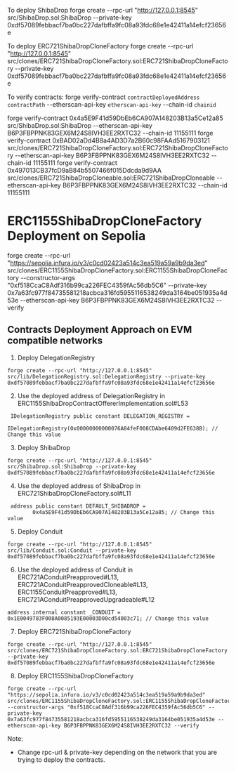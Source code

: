 To deploy ShibaDrop
forge create --rpc-url "http://127.0.0.1:8545" src/ShibaDrop.sol:ShibaDrop --private-key 0xdf57089febbacf7ba0bc227dafbffa9fc08a93fdc68e1e42411a14efcf23656e

To deploy ERC721ShibaDropCloneFactory
forge create --rpc-url "http://127.0.0.1:8545" src/clones/ERC721ShibaDropCloneFactory.sol:ERC721ShibaDropCloneFactory --private-key 0xdf57089febbacf7ba0bc227dafbffa9fc08a93fdc68e1e42411a14efcf23656e

To verify contracts:
forge verify-contract `contractDeployedAddress` `contractPath` --etherscan-api-key `etherscan-api-key` --chain-id `chainid`

forge verify-contract 0x4a5E9F41d59DbEb6CA907A148203B13a5Ce12a85 src/ShibaDrop.sol:ShibaDrop --etherscan-api-key B6P3FBPPNK83GEX6M24S8IVH3EE2RXTC32 --chain-id 11155111
forge verify-contract 0xBAD02aDd4B8a4AD3D7a2B60c98FAAd5167903121 src/clones/ERC721ShibaDropCloneFactory.sol:ERC721ShibaDropCloneFactory --etherscan-api-key B6P3FBPPNK83GEX6M24S8IVH3EE2RXTC32 --chain-id 11155111
forge verify-contract 0x497013CB37fcD9aB84b5507466f015Ddcda9d9AA src/clones/ERC721ShibaDropCloneable.sol:ERC721ShibaDropCloneable --etherscan-api-key B6P3FBPPNK83GEX6M24S8IVH3EE2RXTC32 --chain-id 11155111

# ERC1155ShibaDropCloneFactory Deployment on Sepolia

forge create --rpc-url "https://sepolia.infura.io/v3/c0cd02423a514c3ea519a59a9b9da3ed" src/clones/ERC1155ShibaDropCloneFactory.sol:ERC1155ShibaDropCloneFactory --constructor-args "0xf518CcaC8Adf316b99ca226FEC4359fAc56db5C6" --private-key 0x7a63fc977f84735581218acbca316fd5955116538249da3164be051935a4d53e --etherscan-api-key B6P3FBPPNK83GEX6M24S8IVH3EE2RXTC32 --verify

## Contracts Deployment Approach on EVM compatible networks

1. Deploy DelegationRegistry

```
forge create --rpc-url "http://127.0.0.1:8545" src/lib/DelegationRegistry.sol:DelegationRegistry --private-key 0xdf57089febbacf7ba0bc227dafbffa9fc08a93fdc68e1e42411a14efcf23656e
```

2. Use the deployed address of DelegationRegistry in ERC1155ShibaDropContractOffererImplementation.sol#L53

```
 IDelegationRegistry public constant DELEGATION_REGISTRY =
        IDelegationRegistry(0x00000000000076A84feF008CDAbe6409d2FE638B); // Change this value
```

3. Deploy ShibaDrop

```
forge create --rpc-url "http://127.0.0.1:8545" src/ShibaDrop.sol:ShibaDrop --private-key 0xdf57089febbacf7ba0bc227dafbffa9fc08a93fdc68e1e42411a14efcf23656e
```

4. Use the deployed address of ShibaDrop in ERC721ShibaDropCloneFactory.sol#L11

```
 address public constant DEFAULT_SHIBADROP =
        0x4a5E9F41d59DbEb6CA907A148203B13a5Ce12a85; // Change this value
```

5. Deploy Conduit

```
forge create --rpc-url "http://127.0.0.1:8545" src/lib/Conduit.sol:Conduit --private-key 0xdf57089febbacf7ba0bc227dafbffa9fc08a93fdc68e1e42411a14efcf23656e
```

6. Use the deployed address of Conduit in ERC721AConduitPreapproved#L13, ERC721AConduitPreapprovedCloneable#L13, ERC1155ConduitPreapproved#L13, ERC721AConduitPreapprovedUpgradeable#L12

```
address internal constant _CONDUIT = 0x1E0049783F008A0085193E00003D00cd54003c71; // Change this value
```

7. Deploy ERC721ShibaDropCloneFactory

```
forge create --rpc-url "http://127.0.0.1:8545" src/clones/ERC721ShibaDropCloneFactory.sol:ERC721ShibaDropCloneFactory --private-key 0xdf57089febbacf7ba0bc227dafbffa9fc08a93fdc68e1e42411a14efcf23656e
```

8. Deploy ERC1155ShibaDropCloneFactory

```
forge create --rpc-url "https://sepolia.infura.io/v3/c0cd02423a514c3ea519a59a9b9da3ed" src/clones/ERC1155ShibaDropCloneFactory.sol:ERC1155ShibaDropCloneFactory --constructor-args "0xf518CcaC8Adf316b99ca226FEC4359fAc56db5C6" --private-key 0x7a63fc977f84735581218acbca316fd5955116538249da3164be051935a4d53e --etherscan-api-key B6P3FBPPNK83GEX6M24S8IVH3EE2RXTC32 --verify
```

Note:

- Change rpc-url & private-key depending on the network that you are trying to deploy the contracts.
